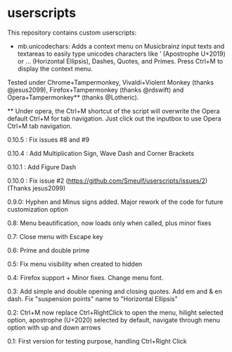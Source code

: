 # userscripts

This repository contains custom userscripts:

- mb.unicodechars: 
Adds a context menu on Musicbrainz input texts and textareas to easily type unicodes characters like ’ (Apostrophe U+2019)
or … (Horizontal Ellipsis), Dashes, Quotes, and Primes.  Press Ctrl+M to display the context menu.

Tested under Chrome+Tampermonkey, Vivaldi+Violent Monkey (thanks @jesus2099), Firefox+Tampermonkey (thanks @rdswift) and Opera+Tampermonkey** (thanks @Lotheric).

** Under opera, the Ctrl+M shortcut of the script will overwrite the Opera default Ctrl+M for tab navigation. Just click out the inputbox to use Opera Ctrl+M tab navigation.

  0.10.5 : Fix issues #8 and #9
  
  0.10.4 : Add Multiplication Sign, Wave Dash and Corner Brackets

  0.10.1 : Add Figure Dash

  0.10.0 : Fix issue #2 (https://github.com/Smeulf/userscripts/issues/2) (Thanks jesus2099)

  0.9.0: Hyphen and Minus signs added. Major rework of the code for future customization option
  
  0.8: Menu beautification, now loads only when called, plus minor fixes
  
  0.7: Close menu with Escape key

  0.6: Prime and double prime

  0.5: Fix menu visibility when created to hidden

  0.4: Firefox support + Minor fixes. Change menu font.

  0.3: Add simple and double opening and closing quotes. Add em and & en dash. Fix "suspension points" name to "Horizontal Ellipsis"
  
  0.2: Ctrl+M now replace Ctrl+RightClick to open the menu, hilight selected option, apostrophe (U+2020) selected by default, navigate      through menu option with up and down arrows
  
  0.1: First version for testing purpose, handling Ctrl+Right Click
